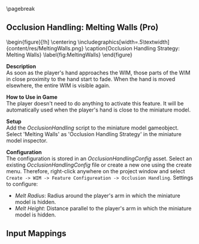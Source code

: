 
\pagebreak

## Occlusion Handling: Melting Walls (Pro)

<!-- ![Occlusion Handling Strategy: Melting Walls](content/res/MeltingWalls.png) -->

\begin{figure}[!h]
    \centering
    \includegraphics[width=.5\textwidth]{content/res/MeltingWalls.png}
    \caption{Occlusion Handling Strategy: Melting Walls}
    \label{fig:MeltingWalls}
\end{figure}

**Description**  
As soon as the player's hand approaches the WIM, those parts of the WIM in close proximity to the hand start to fade. When the hand is moved elsewhere, the entire WIM is visible again.

**How to Use in Game**  
The player doesn't need to do anything to activate this feature. It will be automatically used when the player's hand is close to the miniature model.

**Setup**  
Add the *OcclusionHandling* script to the miniature model gameobject. Select 'Melting Walls' as 'Occlusion Handling Strategy' in the miniature model inspector.

**Configuration**  
The configuration is stored in an *OcclusionHandlingConfig* asset. Select an existing *OcclusionHandlingConfig* file or create a new one using the create menu. Therefore, right-click anywhere on the project window and select `Create -> WIM -> Feature Configureation -> Occlusion Handling`. Settings to configure:

- *Melt Radius*: Radius around the player's arm in which the miniature model is hidden.
- *Melt Height*: Distance parallel to the player's arm in which the miniature model is hidden.

**Input Mappings**  
 -

